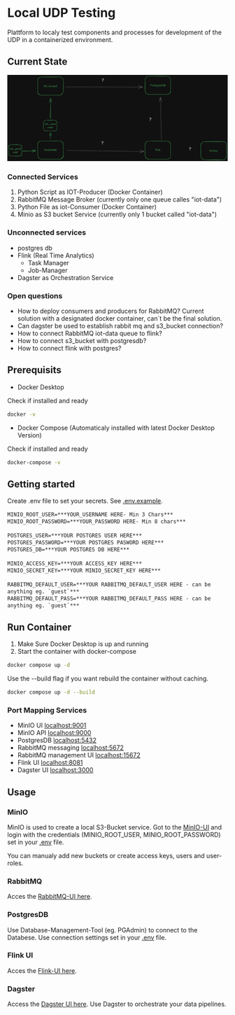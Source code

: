 # Local UDP Testing
Plattform to localy test components and processes for development of the UDP in a containerized environment.

## Current State

![alt text](overview.excalidraw.png)

### Connected Services

1. Python Script as IOT-Producer (Docker Container)
2. RabbitMQ Message Broker (currently only one queue calles "iot-data")
3. Python File as iot-Consumer (Docker Container)
4. Minio as S3 bucket Service (currently only 1 bucket called "iot-data")

### Unconnected services
- postgres db
- Flink (Real Time Analytics)
  - Task Manager
  - Job-Manager
- Dagster as Orchestration Service

### Open **questions**
- How to deploy consumers and producers for RabbitMQ? Current solution with a designated docker container, can´t be the final solution.
- Can dagster be used to establish rabbit mq and s3_bucket connection?
- How to connect RabbitMQ iot-data queue to flink?
- How to connect s3_bucket with postgresdb?
- How to connect flink with postgres? 

## Prerequisits

- Docker Desktop

Check if installed and ready

```bash
docker -v
```

- Docker Compose (Automaticaly installed with latest Docker Desktop Version)

Check if installed and ready

```bash
docker-compose -v
```

## Getting started

Create .env file to set your secrets. See [.env.example](./.env.example).

```plain
MINIO_ROOT_USER=***YOUR_USERNAME HERE- Min 3 Chars***
MINIO_ROOT_PASSWORD=***YOUR_PASSWORD HERE- Min 8 chars***

POSTGRES_USER=***YOUR POSTGRES USER HERE***
POSTGRES_PASSWORD=***YOUR POSTGRES PASWORD HERE***
POSTGRES_DB=***YOUR POSTGRES DB HERE***

MINIO_ACCESS_KEY=***YOUR ACCESS_KEY HERE***
MINIO_SECRET_KEY=***YOUR MINIO_SECRET_KEY HERE***

RABBITMQ_DEFAULT_USER=***YOUR RABBITMQ_DEFAULT_USER HERE - can be anything eg. `guest`***
RABBITMQ_DEFAULT_PASS=***YOUR RABBITMQ_DEFAULT_PASS HERE - can be anything eg. `guest`***
```

## Run Container

1. Make Sure Docker Desktop is up and running
2. Start the container with docker-compose

```bash
docker compose up -d
```

Use the --build flag if you want rebuild the container without caching.

```bash
docker compose up -d --build
```

### Port Mapping Services

- MinIO UI [localhost:9001](http://localhost:9001)
- MinIO API [localhost:9000](http://localhost:9000)
- PostgresDB [localhost:5432](http://localhost:5432)
- RabbitMQ messaging [localhost:5672](http://localhost:5672)
- RabbitMQ management UI [localhost:15672](http://localhost:15672)
- Flink UI [localhost:8081](http://localhost:8081)
- Dagster UI [localhost:3000](http://localhost:3000)

## Usage

### MinIO

MinIO is used to create a local S3-Bucket service. Got to the [MinIO-UI](http://localhost:9001) and login with the credentials (MINIO_ROOT_USER, MINIO_ROOT_PASSWORD) set in your [.env](./.env) file.

You can manualy add new buckets or create access keys, users and user-roles.

### RabbitMQ

Acces the [RabbitMQ-UI here](http://localhost:15672).

### PostgresDB

Use Database-Management-Tool (eg. PGAdmin) to connect to the Databese. Use connection settings set in your [.env](./.env) file.

### Flink UI

Acces the [Flink-UI here](http://localhost:8081).

### Dagster

Access the [Dagster UI here](http://localhost:3000). Use Dagster to orchestrate your data pipelines.
